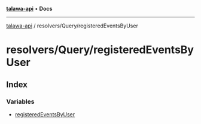 [**talawa-api**](../../../README.md) • **Docs**

***

[talawa-api](../../../modules.md) / resolvers/Query/registeredEventsByUser

# resolvers/Query/registeredEventsByUser

## Index

### Variables

- [registeredEventsByUser](variables/registeredEventsByUser.md)
